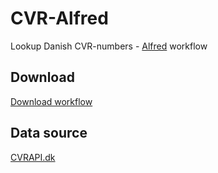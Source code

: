 CVR-Alfred
==========

Lookup Danish CVR-numbers - [Alfred](http://www.alfredapp.com/) workflow

## Download

[Download workflow](https://github.com/Fogh/CVR-Alfred/raw/master/CVR.alfredworkflow)

## Data source

[CVRAPI.dk](https://CVRAPI.dk)
